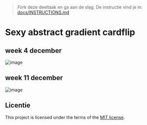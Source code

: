 > _Fork_ deze deeltaak en ga aan de slag. 
De instructie vind je in: [docs/INSTRUCTIONS.md](docs/INSTRUCTIONS.md)

# Sexy abstract gradient cardflip
## week 4 december
![image](https://github.com/Duneyasaleh/back-to-static-creative-coding/assets/54691201/e3a4b1c6-2359-47f3-8f79-b02abb90024a)

## week 11 december
![image](https://github.com/Duneyasaleh/back-to-static-creative-coding/assets/54691201/f854fb04-4420-4c1c-9d36-d15670d52b68)



## Licentie

This project is licensed under the terms of the [MIT license](./LICENSE).
